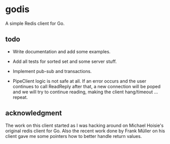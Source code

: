 # godis

A simple Redis client for Go.

## todo

* Write documentation and add some examples.

* Add all tests for sorted set and some server stuff.

* Implement pub-sub and transactions.

* PipeClient logic is not safe at all. If an error occurs and the user
continues to call ReadReply after that, a new connection will be poped and we
will try to continue reading, making the client hang/timeout ... repeat.

## acknowledgment

The work on this client started as I was hacking around on Michael Hoisie's
original redis client for Go. Also the recent work done by Frank Müller on his
client gave me some pointers how to better handle return values. 
